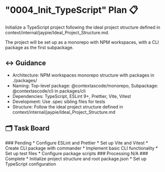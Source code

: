# "0004_Init_TypeScript" Plan 📋
<Description>
Initialize a TypeScript project following the ideal project structure defined in context/internal/jaypie/Ideal_Project_Structure.md.

The project will be set up as a monorepo with NPM workspaces, with a CLI package as the first subpackage.
</Description>

## ↔️ Guidance

* Architecture: NPM workspaces monorepo structure with packages in ./packages/
* Naming: Top-level package: @contextascode/monorepo, Subpackage: @contextascode/cli in packages/cli
* Dependencies: TypeScript, ESLint 9+, Prettier, Vite, Vitest
* Development: Use .spec sibling files for tests
* Structure: Follow the ideal project structure defined in context/internal/jaypie/Ideal_Project_Structure.md

## 🗂️ Task Board

<Pending>
### Pending
* Configure ESLint and Prettier
* Set up Vite and Vitest
* Create CLI package with commander
* Implement basic CLI functionality
* Set up test files
* Configure package scripts
</Pending>

<Processing>
### Processing
N/A
</Processing>

<Complete>
### Complete
* Initialize project structure and root package.json
* Set up TypeScript configuration
</Complete>

